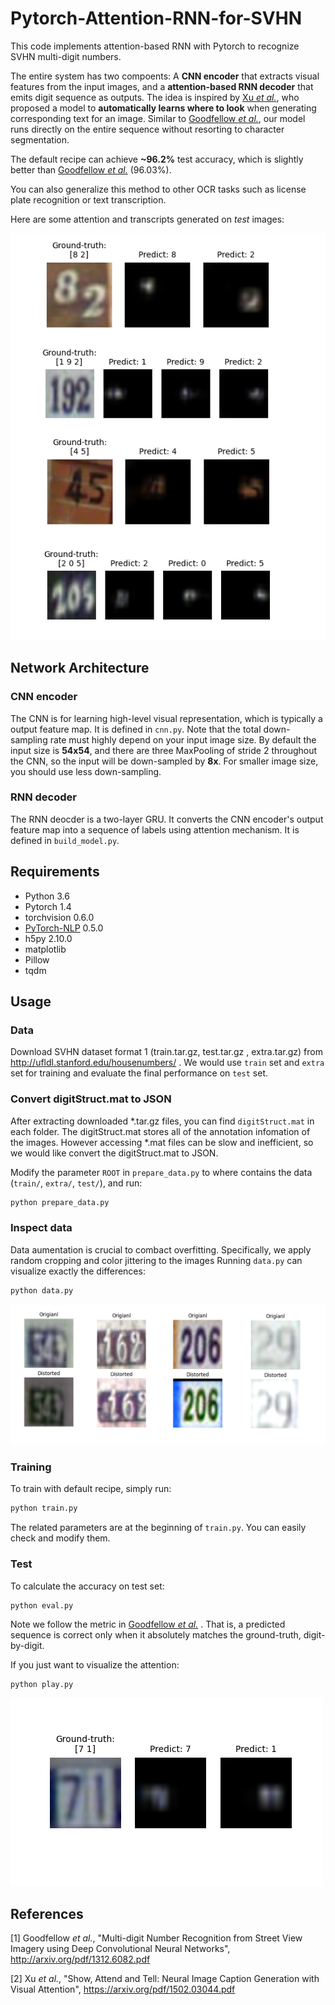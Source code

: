 # Pytorch-Attention-RNN-for-SVHN
This code implements attention-based RNN with Pytorch to recognize SVHN multi-digit numbers.

The entire system has two compoents: A **CNN encoder** that extracts visual features from the input images, and a **attention-based RNN decoder** that emits digit sequence as outputs.
The idea is inspired by [Xu _et al._](https://arxiv.org/pdf/1502.03044.pdf), who proposed a model to **automatically learns where to look** when generating corresponding text for an image.
Similar to [Goodfellow _et al._](http://arxiv.org/pdf/1312.6082.pdf), our model runs directly on the entire sequence without resorting to character segmentation.

The default recipe can achieve **~96.2%** test accuracy, which is slightly better than [Goodfellow _et al._](http://arxiv.org/pdf/1312.6082.pdf) (96.03%).

You can also generalize this method to other OCR tasks such as license plate recognition or text transcription.

Here are some attention and transcripts generated on _test_ images:

![](./img/Figure_1.png)

## Network Architecture
### CNN encoder
The CNN is for learning high-level visual representation, which is typically a output feature map.
It is defined in `cnn.py`.
Note that the total down-sampling rate must highly depend on your input image size.
By default the input size is **54x54**, and there are three MaxPooling of stride 2 throughout the CNN, so the input will be down-sampled by **8x**.
For smaller image size, you should use less down-sampling.

### RNN decoder
The RNN deocder is a two-layer GRU. It converts the CNN encoder's output feature map into a sequence of labels using attention mechanism.
It is defined in `build_model.py`.

## Requirements
* Python 3.6
* Pytorch 1.4
* torchvision 0.6.0
* [PyTorch-NLP](https://github.com/PetrochukM/PyTorch-NLP) 0.5.0
* h5py 2.10.0
* matplotlib
* Pillow
* tqdm

## Usage
### Data
Download SVHN dataset format 1 (train.tar.gz, test.tar.gz , extra.tar.gz) from http://ufldl.stanford.edu/housenumbers/ .
We would use `train` set and `extra` set for training and evaluate the final performance on `test` set.

### Convert digitStruct.mat to JSON
After extracting downloaded *.tar.gz files, you can find `digitStruct.mat` in each folder.
The digitStruct.mat stores all of the annotation infomation of the images.
However accessing *.mat files can be slow and inefficient, so we would like convert the digitStruct.mat to JSON.

Modify the parameter `ROOT` in `prepare_data.py` to where contains the data (`train/`, `extra/`, `test/`), and run:

```bash
python prepare_data.py
```

### Inspect data
Data aumentation is crucial to combact overfitting.
Specifically, we apply random cropping and color jittering to the images
Running `data.py` can visualize exactly the differences:
```bash
python data.py
```
![](./img/aug.png)

### Training
To train with default recipe, simply run:
```bash
python train.py
```
The related parameters are at the beginning of `train.py`. You can easily check and modify them.

### Test
To calculate the accuracy on test set:
```bash
python eval.py
```
Note we follow the metric in [Goodfellow _et al._](http://arxiv.org/pdf/1312.6082.pdf) .
That is, a predicted sequence is correct only when it absolutely matches the ground-truth, digit-by-digit.

If you just want to visualize the attention:
```bash
python play.py
```
![](./img/Figure_2.png)

## References
[1] Goodfellow _et al._, "Multi-digit Number Recognition from Street View Imagery using Deep Convolutional Neural Networks",
http://arxiv.org/pdf/1312.6082.pdf

[2] Xu _et al._, "Show, Attend and Tell: Neural Image Caption Generation with Visual Attention",
https://arxiv.org/pdf/1502.03044.pdf


